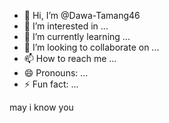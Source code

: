 - 👋 Hi, I’m @Dawa-Tamang46
- 👀 I’m interested in ...
- 🌱 I’m currently learning ...
- 💞️ I’m looking to collaborate on ...
- 📫 How to reach me ...
- 😄 Pronouns: ...
- ⚡ Fun fact: ...

<!---
Dawa-Tamang46/Dawa-Tamang46 is a ✨ special ✨ repository because its `README.md` (this file) appears on your GitHub profile.
You can click the Preview link to take a look at your changes.
--->

may i know you


